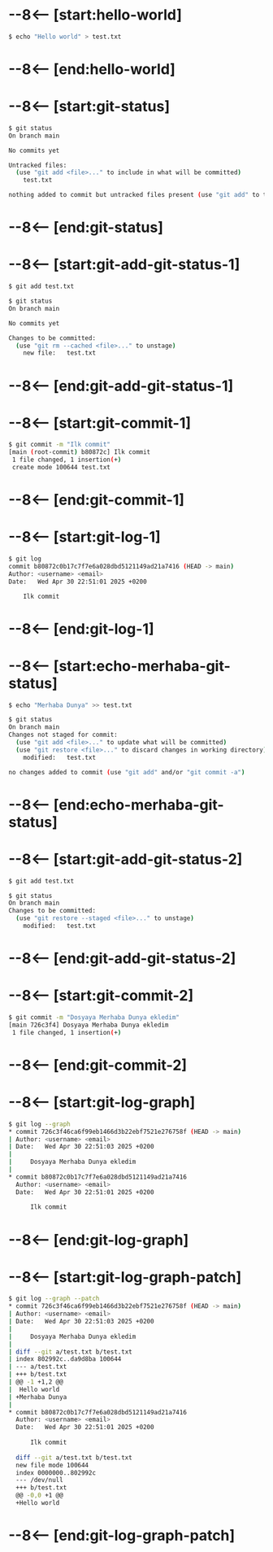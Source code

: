 # --8<-- [start:hello-world]
```bash 
$ echo "Hello world" > test.txt
```
# --8<-- [end:hello-world]
# --8<-- [start:git-status]
```bash hl_lines="6-8"
$ git status
On branch main

No commits yet

Untracked files:
  (use "git add <file>..." to include in what will be committed)
	test.txt

nothing added to commit but untracked files present (use "git add" to track)
```
# --8<-- [end:git-status]
# --8<-- [start:git-add-git-status-1]
```bash 
$ git add test.txt

$ git status
On branch main

No commits yet

Changes to be committed:
  (use "git rm --cached <file>..." to unstage)
	new file:   test.txt

```
# --8<-- [end:git-add-git-status-1]
# --8<-- [start:git-commit-1]
```bash 
$ git commit -m "Ilk commit"
[main (root-commit) b80872c] Ilk commit
 1 file changed, 1 insertion(+)
 create mode 100644 test.txt
```
# --8<-- [end:git-commit-1]
# --8<-- [start:git-log-1]
```bash 
$ git log
commit b80872c0b17c7f7e6a028dbd5121149ad21a7416 (HEAD -> main)
Author: <username> <email>
Date:   Wed Apr 30 22:51:01 2025 +0200

    Ilk commit
```
# --8<-- [end:git-log-1]
# --8<-- [start:echo-merhaba-git-status]
```bash 
$ echo "Merhaba Dunya" >> test.txt

$ git status
On branch main
Changes not staged for commit:
  (use "git add <file>..." to update what will be committed)
  (use "git restore <file>..." to discard changes in working directory)
	modified:   test.txt

no changes added to commit (use "git add" and/or "git commit -a")
```
# --8<-- [end:echo-merhaba-git-status]
# --8<-- [start:git-add-git-status-2]
```bash 
$ git add test.txt

$ git status
On branch main
Changes to be committed:
  (use "git restore --staged <file>..." to unstage)
	modified:   test.txt

```
# --8<-- [end:git-add-git-status-2]
# --8<-- [start:git-commit-2]
```bash 
$ git commit -m "Dosyaya Merhaba Dunya ekledim"
[main 726c3f4] Dosyaya Merhaba Dunya ekledim
 1 file changed, 1 insertion(+)
```
# --8<-- [end:git-commit-2]
# --8<-- [start:git-log-graph]
```bash 
$ git log --graph
* commit 726c3f46ca6f99eb1466d3b22ebf7521e276758f (HEAD -> main)
| Author: <username> <email>
| Date:   Wed Apr 30 22:51:03 2025 +0200
| 
|     Dosyaya Merhaba Dunya ekledim
| 
* commit b80872c0b17c7f7e6a028dbd5121149ad21a7416
  Author: <username> <email>
  Date:   Wed Apr 30 22:51:01 2025 +0200
  
      Ilk commit
```
# --8<-- [end:git-log-graph]
# --8<-- [start:git-log-graph-patch]
```bash 
$ git log --graph --patch
* commit 726c3f46ca6f99eb1466d3b22ebf7521e276758f (HEAD -> main)
| Author: <username> <email>
| Date:   Wed Apr 30 22:51:03 2025 +0200
| 
|     Dosyaya Merhaba Dunya ekledim
| 
| diff --git a/test.txt b/test.txt
| index 802992c..da9d8ba 100644
| --- a/test.txt
| +++ b/test.txt
| @@ -1 +1,2 @@
|  Hello world
| +Merhaba Dunya
| 
* commit b80872c0b17c7f7e6a028dbd5121149ad21a7416
  Author: <username> <email>
  Date:   Wed Apr 30 22:51:01 2025 +0200
  
      Ilk commit
  
  diff --git a/test.txt b/test.txt
  new file mode 100644
  index 0000000..802992c
  --- /dev/null
  +++ b/test.txt
  @@ -0,0 +1 @@
  +Hello world
```
# --8<-- [end:git-log-graph-patch]
